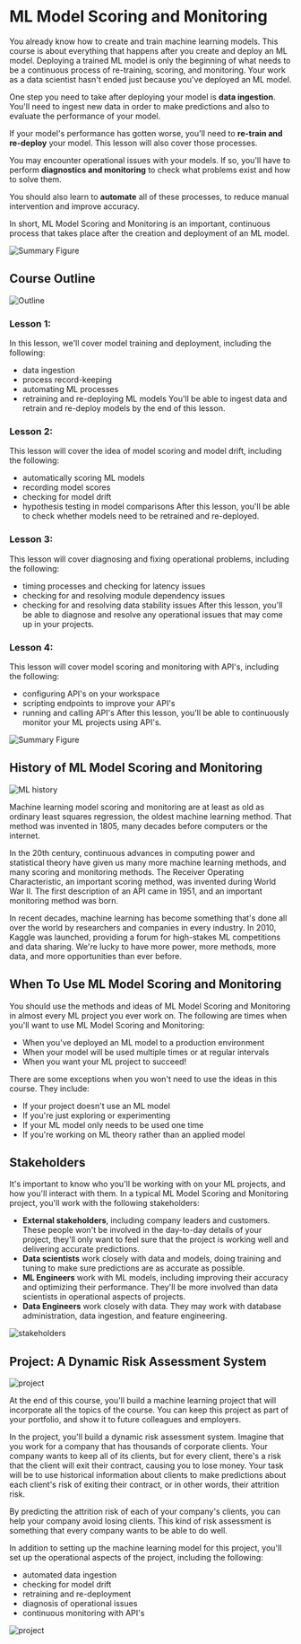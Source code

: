 # ML Model Scoring and Monitoring

You already know how to create and train machine learning models. This course is about everything that happens after you create and deploy an ML model. Deploying a trained ML model is only the beginning of what needs to be a continuous process of re-training, scoring, and monitoring. Your work as a data scientist hasn't ended just because you've deployed an ML model.

One step you need to take after deploying your model is **data ingestion**. You'll need to ingest new data in order to make predictions and also to evaluate the performance of your model.

If your model's performance has gotten worse, you'll need to **re-train and re-deploy** your model. This lesson will also cover those processes.

You may encounter operational issues with your models. If so, you'll have to perform **diagnostics and monitoring** to check what problems exist and how to solve them.

You should also learn to **automate** all of these processes, to reduce manual intervention and improve accuracy.

In short, ML Model Scoring and Monitoring is an important, continuous process that takes place after the creation and deployment of an ML model.

![Summary Figure](figures/summary.png)

## Course Outline

![Outline](figures/course-outline.png)

### Lesson 1:
In this lesson, we'll cover model training and deployment, including the following:

- data ingestion
- process record-keeping
- automating ML processes
- retraining and re-deploying ML models
You'll be able to ingest data and retrain and re-deploy models by the end of this lesson.

### Lesson 2:
This lesson will cover the idea of model scoring and model drift, including the following:

- automatically scoring ML models
- recording model scores
- checking for model drift
- hypothesis testing in model comparisons
After this lesson, you'll be able to check whether models need to be retrained and re-deployed.

### Lesson 3:
This lesson will cover diagnosing and fixing operational problems, including the following:

- timing processes and checking for latency issues
- checking for and resolving module dependency issues
- checking for and resolving data stability issues
After this lesson, you'll be able to diagnose and resolve any operational issues that may come up in your projects.

### Lesson 4:
This lesson will cover model scoring and monitoring with API's, including the following:

- configuring API's on your workspace
- scripting endpoints to improve your API's
- running and calling API's
After this lesson, you'll be able to continuously monitor your ML projects using API's.

![Summary Figure](figures/lesson-review.png)


## History of ML Model Scoring and Monitoring

![ML history](figures/ml-history.png)

Machine learning model scoring and monitoring are at least as old as ordinary least squares regression, the oldest machine learning method. That method was invented in 1805, many decades before computers or the internet.

In the 20th century, continuous advances in computing power and statistical theory have given us many more machine learning methods, and many scoring and monitoring methods. The Receiver Operating Characteristic, an important scoring method, was invented during World War II. The first description of an API came in 1951, and an important monitoring method was born.

In recent decades, machine learning has become something that's done all over the world by researchers and companies in every industry. In 2010, Kaggle was launched, providing a forum for high-stakes ML competitions and data sharing. We're lucky to have more power, more methods, more data, and more opportunities than ever before.

## When To Use ML Model Scoring and Monitoring

You should use the methods and ideas of ML Model Scoring and Monitoring in almost every ML project you ever work on. The following are times when you'll want to use ML Model Scoring and Monitoring:

- When you've deployed an ML model to a production environment
- When your model will be used multiple times or at regular intervals
- When you want your ML project to succeed!

There are some exceptions when you won't need to use the ideas in this course. They include:

- If your project doesn't use an ML model
- If you're just exploring or experimenting
- If your ML model only needs to be used one time
- If you're working on ML theory rather than an applied model


## Stakeholders


It's important to know who you'll be working with on your ML projects, and how you'll interact with them. In a typical ML Model Scoring and Monitoring project, you'll work with the following stakeholders:

- **External stakeholders**, including company leaders and customers. These people won't be involved in the day-to-day details of your project, they'll only want to feel sure that the project is working well and delivering accurate predictions.
- **Data scientists** work closely with data and models, doing training and tuning to make sure predictions are as accurate as possible.
- **ML Engineers** work with ML models, including improving their accuracy and optimizing their performance. They'll be more involved than data scientists in operational aspects of projects.
- **Data Engineers** work closely with data. They may work with database administration, data ingestion, and feature engineering.

![stakeholders](figures/stakeholder.png)


## Project: A Dynamic Risk Assessment System

![project](figures/project.png)

At the end of this course, you'll build a machine learning project that will incorporate all the topics of the course. You can keep this project as part of your portfolio, and show it to future colleagues and employers.

In the project, you'll build a dynamic risk assessment system. Imagine that you work for a company that has thousands of corporate clients. Your company wants to keep all of its clients, but for every client, there's a risk that the client will exit their contract, causing you to lose money. Your task will be to use historical information about clients to make predictions about each client's risk of exiting their contract, or in other words, their attrition risk.

By predicting the attrition risk of each of your company's clients, you can help your company avoid losing clients. This kind of risk assessment is something that every company wants to be able to do well.

In addition to setting up the machine learning model for this project, you'll set up the operational aspects of the project, including the following:

- automated data ingestion
- checking for model drift
- retraining and re-deployment
- diagnosis of operational issues
- continuous monitoring with API's

![project](figures/project2.png)


